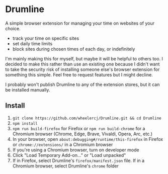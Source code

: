 # Drumline

A simple browser extension for managing your time on websites of your choice.

- track your time on specific sites
- set daily time limits
- block sites during chosen times of each day, or indefinitely

I'm mainly making this for myself, but maybe it will be helpful to others too. I decided to make this rather than use an existing one because I didn't want to take the security risk of installing someone else's browser extension for something this simple. Feel free to request features but I might decline.

I probably won't publish Drumline to any of the extension stores, but it can be installed manually.

## Install

1. `git clone https://github.com/wheelercj/Drumline.git && cd Drumline`
2. `npm install`
3. `npm run build-firefox` for Firefox or `npm run build-chrome` for a Chromium browser (Chrome, Edge, Brave, Vivaldi, Opera, Arc, etc.)
4. In your browser, open `about:debugging#/runtime/this-firefox` in Firefox or `chrome://extensions/` in a Chromium browser
5. If you're using a Chromium browser, turn on developer mode
6. Click "Load Temporary Add-on..." or "Load unpacked"
7. If in Firefox, select Drumline's `firefox/manifest.json` file. If in a Chromium browser, select Drumline's `chrome` folder
